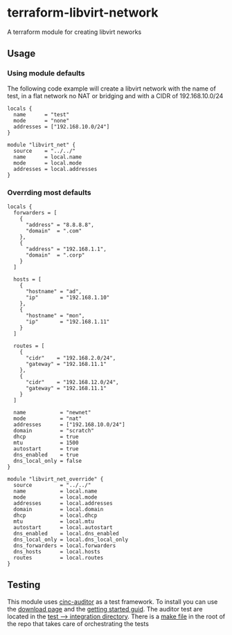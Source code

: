 # terraform-libvirt-network

A terraform module for creating libvirt neworks

## Usage

### Using module defaults

The following code example will create a libvirt
network with the name of test, in a flat network no
NAT or bridging and with a CIDR of 192.168.10.0/24

```HCL
locals {
  name      = "test"
  mode      = "none"
  addresses = ["192.168.10.0/24"]
}

module "libvirt_net" {
  source    = "../../"
  name      = local.name
  mode      = local.mode
  addresses = local.addresses
}
```

### Overrding most defaults

```HCL
locals {
  forwarders = [
    {
      "address" = "8.8.8.8",
      "domain"  = ".com"
    },
    {
      "address" = "192.168.1.1",
      "domain"  = ".corp"
    }
  ]

  hosts = [
    {
      "hostname" = "ad",
      "ip"       = "192.168.1.10"
    },
    {
      "hostname" = "mon",
      "ip"       = "192.168.1.11"
    }
  ]

  routes = [
    {
      "cidr"    = "192.168.2.0/24",
      "gateway" = "192.168.11.1"
    },
    {
      "cidr"    = "192.168.12.0/24",
      "gateway" = "192.168.11.1"
    }
  ]

  name           = "newnet"
  mode           = "nat"
  addresses      = ["192.168.10.0/24"]
  domain         = "scratch"
  dhcp           = true
  mtu            = 1500
  autostart      = true
  dns_enabled    = true
  dns_local_only = false
}

module "libvirt_net_override" {
  source         = "../../"
  name           = local.name
  mode           = local.mode
  addresses      = local.addresses
  domain         = local.domain
  dhcp           = local.dhcp
  mtu            = local.mtu
  autostart      = local.autostart
  dns_enabled    = local.dns_enabled
  dns_local_only = local.dns_local_only
  dns_forwarders = local.forwarders
  dns_hosts      = local.hosts
  routes         = local.routes
}
```
## Testing

This module uses [cinc-auditor](https://cinc.sh/start/auditor/) as a test framework.
To install you can use the [download page](https://cinc.sh/download/) and the
[getting started guid](https://cinc.sh/start/auditor/). The auditor test are
located in the [test --> integration directory](./test/integration).
There is a [make file](./Makefile)
in the root of the repo that takes care of orchestrating the tests
